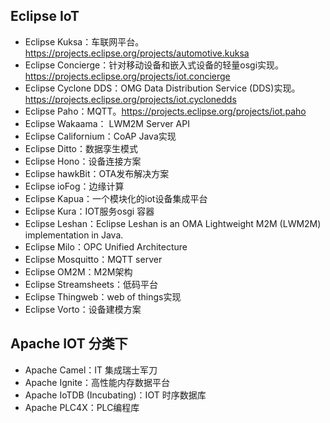 ## Eclipse IoT

- Eclipse Kuksa：车联网平台。https://projects.eclipse.org/projects/automotive.kuksa
- Eclipse Concierge：针对移动设备和嵌入式设备的轻量osgi实现。https://projects.eclipse.org/projects/iot.concierge
- Eclipse Cyclone DDS：OMG Data Distribution Service (DDS)实现。https://projects.eclipse.org/projects/iot.cyclonedds
- Eclipse Paho：MQTT。https://projects.eclipse.org/projects/iot.paho
- Eclipse Wakaama： LWM2M Server API
- Eclipse Californium：CoAP Java实现
- Eclipse Ditto：数据孪生模式
- Eclipse Hono：设备连接方案
- Eclipse hawkBit：OTA发布解决方案
- Eclipse ioFog：边缘计算
- Eclipse Kapua：一个模块化的iot设备集成平台
- Eclipse Kura：IOT服务osgi 容器
- Eclipse Leshan：Eclipse Leshan is an OMA Lightweight M2M (LWM2M) implementation in Java.
- Eclipse Milo：OPC Unified Architecture 
- Eclipse Mosquitto：MQTT server
- Eclipse OM2M：M2M架构
- Eclipse Streamsheets：低码平台
- Eclipse Thingweb：web of things实现
- Eclipse Vorto：设备建模方案

## Apache IOT 分类下

- Apache Camel：IT 集成瑞士军刀
- Apache Ignite：高性能内存数据平台
- Apache IoTDB (Incubating)：IOT 时序数据库
- Apache PLC4X：PLC编程库 













